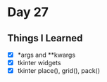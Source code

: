 Day 27
================================================================================

Things I Learned
--------------------------------------------------------------------------------

- [x] *args and **kwargs
- [x] tkinter widgets
- [x] tkinter place(), grid(), pack() 